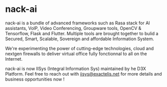 # nack-ai
nack-ai is a bundle of advanced frameworks such as Rasa stack for AI assistants, VoIP, Video Conferencing, Groupware tools, OpenCV & Tensorflow, Flask and Flutter. Multiple tools are brought together to bulid a Secured, Smart, Scalable, Sovereign and affordable Information System.

We're experimenting the power of cutting-edge technologies, cloud and nextgen firewalls to deliver virtual office fully fonctionnal to all on the Internet.

nack-ai is now IISys (Integral Information Sys) maintained by he D3X Platform. Feel free to reach out with iisys@exactelis.net for more details and business opportunities now !
